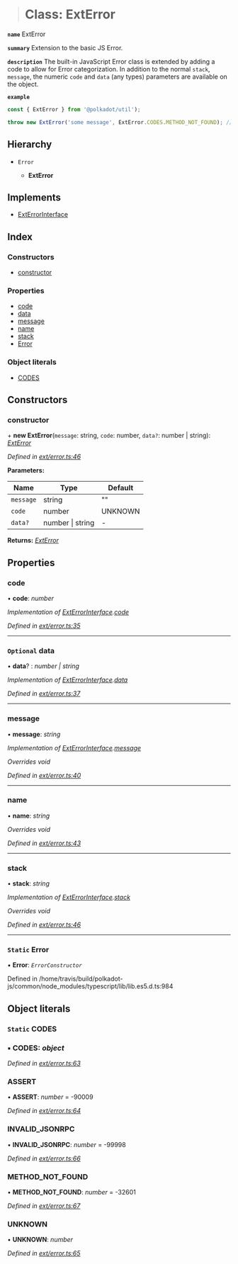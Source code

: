 > # Class: ExtError

**`name`** ExtError

**`summary`** Extension to the basic JS Error.

**`description`** 
The built-in JavaScript Error class is extended by adding a code to allow for Error categorization. In addition to the normal `stack`, `message`, the numeric `code` and `data` (any types) parameters are available on the object.

**`example`** 
<BR>

```javascript
const { ExtError } from '@polkadot/util');

throw new ExtError('some message', ExtError.CODES.METHOD_NOT_FOUND); // => error.code = -32601
```

## Hierarchy

* `Error`

  * **ExtError**

## Implements

* [ExtErrorInterface](../interfaces/_types_.exterrorinterface.md)

## Index

### Constructors

* [constructor](_ext_error_.exterror.md#constructor)

### Properties

* [code](_ext_error_.exterror.md#code)
* [data](_ext_error_.exterror.md#optional-data)
* [message](_ext_error_.exterror.md#message)
* [name](_ext_error_.exterror.md#name)
* [stack](_ext_error_.exterror.md#stack)
* [Error](_ext_error_.exterror.md#static-error)

### Object literals

* [CODES](_ext_error_.exterror.md#static-codes)

## Constructors

###  constructor

\+ **new ExtError**(`message`: string, `code`: number, `data?`: number | string): *[ExtError](_ext_error_.exterror.md)*

*Defined in [ext/error.ts:46](https://github.com/polkadot-js/common/blob/4308722/packages/util/src/ext/error.ts#L46)*

**Parameters:**

Name | Type | Default |
------ | ------ | ------ |
`message` | string | "" |
`code` | number |  UNKNOWN |
`data?` | number \| string | - |

**Returns:** *[ExtError](_ext_error_.exterror.md)*

## Properties

###  code

• **code**: *number*

*Implementation of [ExtErrorInterface](../interfaces/_types_.exterrorinterface.md).[code](../interfaces/_types_.exterrorinterface.md#code)*

*Defined in [ext/error.ts:35](https://github.com/polkadot-js/common/blob/4308722/packages/util/src/ext/error.ts#L35)*

___

### `Optional` data

• **data**? : *number | string*

*Implementation of [ExtErrorInterface](../interfaces/_types_.exterrorinterface.md).[data](../interfaces/_types_.exterrorinterface.md#optional-data)*

*Defined in [ext/error.ts:37](https://github.com/polkadot-js/common/blob/4308722/packages/util/src/ext/error.ts#L37)*

___

###  message

• **message**: *string*

*Implementation of [ExtErrorInterface](../interfaces/_types_.exterrorinterface.md).[message](../interfaces/_types_.exterrorinterface.md#message)*

*Overrides void*

*Defined in [ext/error.ts:40](https://github.com/polkadot-js/common/blob/4308722/packages/util/src/ext/error.ts#L40)*

___

###  name

• **name**: *string*

*Overrides void*

*Defined in [ext/error.ts:43](https://github.com/polkadot-js/common/blob/4308722/packages/util/src/ext/error.ts#L43)*

___

###  stack

• **stack**: *string*

*Implementation of [ExtErrorInterface](../interfaces/_types_.exterrorinterface.md).[stack](../interfaces/_types_.exterrorinterface.md#stack)*

*Overrides void*

*Defined in [ext/error.ts:46](https://github.com/polkadot-js/common/blob/4308722/packages/util/src/ext/error.ts#L46)*

___

### `Static` Error

▪ **Error**: *`ErrorConstructor`*

Defined in /home/travis/build/polkadot-js/common/node_modules/typescript/lib/lib.es5.d.ts:984

## Object literals

### `Static` CODES

### ▪ **CODES**: *object*

*Defined in [ext/error.ts:63](https://github.com/polkadot-js/common/blob/4308722/packages/util/src/ext/error.ts#L63)*

###  ASSERT

• **ASSERT**: *number* =  -90009

*Defined in [ext/error.ts:64](https://github.com/polkadot-js/common/blob/4308722/packages/util/src/ext/error.ts#L64)*

###  INVALID_JSONRPC

• **INVALID_JSONRPC**: *number* =  -99998

*Defined in [ext/error.ts:66](https://github.com/polkadot-js/common/blob/4308722/packages/util/src/ext/error.ts#L66)*

###  METHOD_NOT_FOUND

• **METHOD_NOT_FOUND**: *number* =  -32601

*Defined in [ext/error.ts:67](https://github.com/polkadot-js/common/blob/4308722/packages/util/src/ext/error.ts#L67)*

###  UNKNOWN

• **UNKNOWN**: *number*

*Defined in [ext/error.ts:65](https://github.com/polkadot-js/common/blob/4308722/packages/util/src/ext/error.ts#L65)*